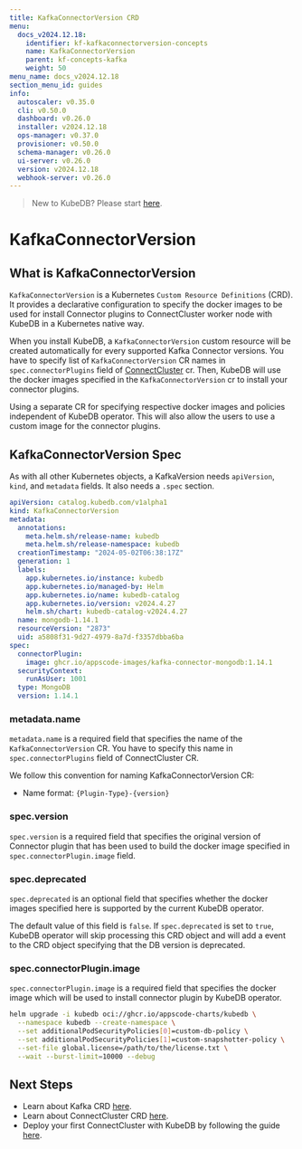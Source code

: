 ```yaml
---
title: KafkaConnectorVersion CRD
menu:
  docs_v2024.12.18:
    identifier: kf-kafkaconnectorversion-concepts
    name: KafkaConnectorVersion
    parent: kf-concepts-kafka
    weight: 50
menu_name: docs_v2024.12.18
section_menu_id: guides
info:
  autoscaler: v0.35.0
  cli: v0.50.0
  dashboard: v0.26.0
  installer: v2024.12.18
  ops-manager: v0.37.0
  provisioner: v0.50.0
  schema-manager: v0.26.0
  ui-server: v0.26.0
  version: v2024.12.18
  webhook-server: v0.26.0
---
```


> New to KubeDB? Please start [here](/docs/v2024.12.18/README).

# KafkaConnectorVersion

## What is KafkaConnectorVersion

`KafkaConnectorVersion` is a Kubernetes `Custom Resource Definitions` (CRD). It provides a declarative configuration to specify the docker images to be used for install Connector plugins to ConnectCluster worker node with KubeDB in a Kubernetes native way.

When you install KubeDB, a `KafkaConnectorVersion` custom resource will be created automatically for every supported Kafka Connector versions. You have to specify list of `KafkaConnectorVersion` CR names in `spec.connectorPlugins` field of [ConnectCluster](/docs/v2024.12.18/guides/kafka/concepts/kafka) cr. Then, KubeDB will use the docker images specified in the `KafkaConnectorVersion` cr to install your connector plugins.

Using a separate CR for specifying respective docker images and policies independent of KubeDB operator. This will also allow the users to use a custom image for the connector plugins.

## KafkaConnectorVersion Spec

As with all other Kubernetes objects, a KafkaVersion needs `apiVersion`, `kind`, and `metadata` fields. It also needs a `.spec` section.

```yaml
apiVersion: catalog.kubedb.com/v1alpha1
kind: KafkaConnectorVersion
metadata:
  annotations:
    meta.helm.sh/release-name: kubedb
    meta.helm.sh/release-namespace: kubedb
  creationTimestamp: "2024-05-02T06:38:17Z"
  generation: 1
  labels:
    app.kubernetes.io/instance: kubedb
    app.kubernetes.io/managed-by: Helm
    app.kubernetes.io/name: kubedb-catalog
    app.kubernetes.io/version: v2024.4.27
    helm.sh/chart: kubedb-catalog-v2024.4.27
  name: mongodb-1.14.1
  resourceVersion: "2873"
  uid: a5808f31-9d27-4979-8a7d-f3357dbba6ba
spec:
  connectorPlugin:
    image: ghcr.io/appscode-images/kafka-connector-mongodb:1.14.1
  securityContext:
    runAsUser: 1001
  type: MongoDB
  version: 1.14.1
```

### metadata.name

`metadata.name` is a required field that specifies the name of the `KafkaConnectorVersion` CR. You have to specify this name in `spec.connectorPlugins` field of ConnectCluster CR.

We follow this convention for naming KafkaConnectorVersion CR:

- Name format: `{Plugin-Type}-{version}`

### spec.version

`spec.version` is a required field that specifies the original version of Connector plugin that has been used to build the docker image specified in `spec.connectorPlugin.image` field.

### spec.deprecated

`spec.deprecated` is an optional field that specifies whether the docker images specified here is supported by the current KubeDB operator.

The default value of this field is `false`. If `spec.deprecated` is set to `true`, KubeDB operator will skip processing this CRD object and will add a event to the CRD object specifying that the DB version is deprecated.

### spec.connectorPlugin.image

`spec.connectorPlugin.image` is a required field that specifies the docker image which will be used to install connector plugin by KubeDB operator.

```bash
helm upgrade -i kubedb oci://ghcr.io/appscode-charts/kubedb \
  --namespace kubedb --create-namespace \
  --set additionalPodSecurityPolicies[0]=custom-db-policy \
  --set additionalPodSecurityPolicies[1]=custom-snapshotter-policy \
  --set-file global.license=/path/to/the/license.txt \
  --wait --burst-limit=10000 --debug
```

## Next Steps

- Learn about Kafka CRD [here](/docs/v2024.12.18/guides/kafka/concepts/kafka).
- Learn about ConnectCluster CRD [here](/docs/v2024.12.18/guides/kafka/concepts/connectcluster).
- Deploy your first ConnectCluster with KubeDB by following the guide [here](/docs/v2024.12.18/guides/kafka/connectcluster/quickstart).
